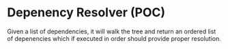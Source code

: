 # Depenency Resolver (POC)

Given a list of dependencies, it will walk the tree and return an ordered list of depenencies which if executed in order should provide proper resolution.